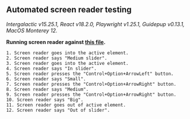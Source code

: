 ## Automated screen reader testing

_Intergalactic v15.25.1, React v18.2.0, Playwright v1.25.1,
Guidepup v0.13.1, MacOS Monterey 12._

**Running screen reader against [this file](https://github.com/semrush/intergalactic/blob/master/website/docs/components/slider/examples/slider.tsx).**

```
1. Screen reader goes into the active element.
2. Screen reader says "Medium slider".
3. Screen reader goes into the active element.
4. Screen reader says "In slider".
5. Screen reader presses the "Control+Option+ArrowLeft" button.
6. Screen reader says "Small".
7. Screen reader presses the "Control+Option+ArrowRight" button.
8. Screen reader says "Medium".
9. Screen reader presses the "Control+Option+ArrowRight" button.
10. Screen reader says "Big".
11. Screen reader goes out of active element.
12. Screen reader says "Out of slider".
```

